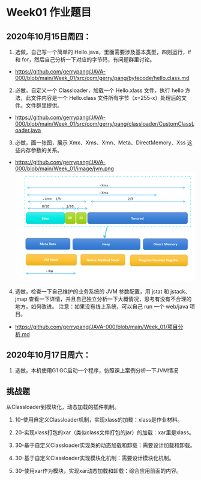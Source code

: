 # Week01 作业题目

## 2020年10月15日周四：

1. 选做，自己写一个简单的 Hello.java，里面需要涉及基本类型，四则运行，if 和 for，然后自己分析一下对应的字节码，有问题群里讨论。
- https://github.com/gerrypang/JAVA-000/blob/main/Week_01/src/com/gerry/pang/bytecode/hello.class.md

2. 必做，自定义一个 Classloader，加载一个 Hello.xlass 文件，执行 hello 方法，此文件内容是一个 Hello.class 文件所有字节（x=255-x）处理后的文件。文件群里提供。
- https://github.com/gerrypang/JAVA-000/blob/main/Week_01/src/com/gerry/pang/classloader/CustomClassLoader.java

3. 必做，画一张图，展示 Xmx、Xms、Xmn、Meta、DirectMemory、Xss 这些内存参数的关系。
- https://github.com/gerrypang/JAVA-000/blob/main/Week_01/image/jvm.png
![](https://github.com/gerrypang/JAVA-000/blob/main/Week_01/image/jvm.png)

4. ️选做，检查一下自己维护的业务系统的 JVM 参数配置，用 jstat 和 jstack、jmap 查看一下详情，并且自己独立分析一下大概情况，思考有没有不合理的地方，如何改进。
注意：如果没有线上系统，可以自己 run 一个 web/java 项目。
- https://github.com/gerrypang/JAVA-000/blob/main/Week_01/项目分析.md

## 2020年10月17日周六：
1.  选做，本机使用G1 GC启动一个程序，仿照课上案例分析一下JVM情况


## 挑战题

从Classloader到模块化，动态加载的插件机制。

1. 10-使用自定义Classloader机制，实现xlass的加载：xlass是作业材料。

2. 20-实现xlass打包的xar（类似class文件打包的jar）的加载：xar里是xlass。

3. 30-基于自定义Classloader实现类的动态加载和卸载：需要设计加载和卸载。

4. 30-基于自定义Classloader实现模块化机制：需要设计模块化机制。

5. 30-使用xar作为模块，实现xar动态加载和卸载：综合应用前面的内容。 
